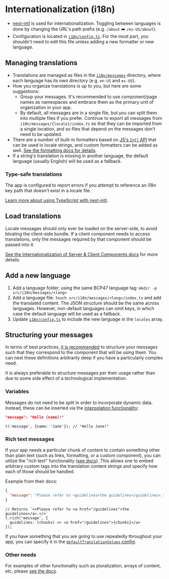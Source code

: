 # Internationalization (i18n)

- [next-intl](https://next-intl-docs.vercel.app) is used for internationalization. Toggling between languages is done by changing the URL's path prefix (e.g. `/about` ➡️ `/es-US/about`).
- Configuration is located in [`i18n/config.ts`](../app/src/i18n/config.ts). For the most part, you shouldn't need to edit this file unless adding a new formatter or new language.

## Managing translations

- Translations are managed as files in the [`i18n/messages`](../app/src/i18n/messages/) directory, where each language has its own directory (e.g. `en-US` and `es-US`).
- How you organize translations is up to you, but here are some suggestions:
  - Group your messages. It's recommended to use component/page names as namespaces and embrace them as the primary unit of organization in your app.
  - By default, all messages are in a single file, but you can split them into multiple files if you prefer. Continue to export all messages from `i18n/messages/{locale}/index.ts` so that they can be imported from a single location, and so files that depend on the messages don't need to be updated.
- There are a number of built-in formatters based on [JS's `Intl` API](https://developer.mozilla.org/en-US/docs/Web/JavaScript/Reference/Global_Objects/Intl) that can be used in locale strings, and custom formatters can be added as well. [See the formatting docs for details](https://next-intl-docs.vercel.app/docs/usage/numbers).
- If a string's translation is missing in another language, the default language (usually English) will be used as a fallback.

### Type-safe translations

The app is configured to report errors if you attempt to reference an i18n key path that doesn't exist in a locale file.

[Learn more about using TypeScript with next-intl](https://next-intl-docs.vercel.app/docs/workflows/typescript).

## Load translations

Locale messages should only ever be loaded on the server-side, to avoid bloating the client-side bundle. If a client component needs to access translations, only the messages required by that component should be passed into it.

[See the Internationalization of Server & Client Components docs](https://next-intl-docs.vercel.app/docs/environments/server-client-components) for more details.

## Add a new language

1. Add a language folder, using the same BCP47 language tag: `mkdir -p src/i18n/messages/<lang>`
1. Add a language file: `touch src/i18n/messages/<lang>/index.ts` and add the translated content. The JSON structure should be the same across languages. However, non-default languages can omit keys, in which case the default language will be used as a fallback.
1. Update [`i18n/config.ts`](../app/src/i18n/config.ts) to include the new language in the `locales` array.

## Structuring your messages

In terms of best practices, [it is recommended](https://next-intl-docs.vercel.app/docs/usage/messages#structuring-messages) to structure your messages such that they correspond to the component that will be using them. You can nest these definitions arbitrarily deep if you have a particularly complex need.

It is always preferable to structure messages per their usage rather than due to some side effect of a technological implementation.

### Variables

Messages do not need to be split in order to incorporate dynamic data. Instead, these can be inserted via the [interpolation functionality](https://next-intl-docs.vercel.app/docs/usage/messages#interpolation-of-dynamic-values):

```json
"message": "Hello {name}!"
```

```tsx
t('message', {name: 'Jane'}); // "Hello Jane!"
```

### Rich text messages

If your app needs a particular chunk of content to contain something other than plain text (such as links, formatting, or a custom component), you can utilize the "rich text" functionality ([see docs](https://next-intl-docs.vercel.app/docs/usage/messages#rich-text)). This allows one to embed arbitrary custom tags into the translation content strings and specify how each of those should be handled.

Example from their docs:
```json
{
  "message": "Please refer to <guidelines>the guidelines</guidelines>."
}
```

```tsx
// Returns `<>Please refer to <a href="/guidelines">the guidelines</a>.</>`
t.rich('message', {
  guidelines: (chunks) => <a href="/guidelines">{chunks}</a>
});
```

If you have something that you are going to use repeatedly throughout your app, you can specify it in the [`defaultTranslationValues` config](https://next-intl-docs.vercel.app/docs/usage/configuration#default-translation-values).

### Other needs

For examples of other functionality such as pluralization, arrays of content, etc, please [see the docs](https://next-intl-docs.vercel.app/docs/usage/messages).